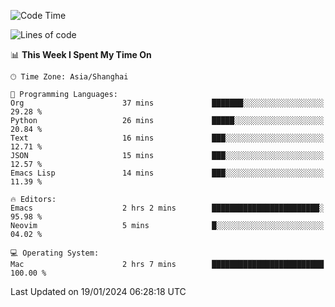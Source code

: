 <!--START_SECTION:waka-->
![Code Time](http://img.shields.io/badge/Code%20Time-1%2C770%20hrs%205%20mins-blue)

![Lines of code](https://img.shields.io/badge/From%20Hello%20World%20I%27ve%20Written-287.3%20thousand%20lines%20of%20code-blue)

📊 **This Week I Spent My Time On** 

```text
🕑︎ Time Zone: Asia/Shanghai

💬 Programming Languages: 
Org                      37 mins             ███████░░░░░░░░░░░░░░░░░░   29.28 % 
Python                   26 mins             █████░░░░░░░░░░░░░░░░░░░░   20.84 % 
Text                     16 mins             ███░░░░░░░░░░░░░░░░░░░░░░   12.71 % 
JSON                     15 mins             ███░░░░░░░░░░░░░░░░░░░░░░   12.57 % 
Emacs Lisp               14 mins             ███░░░░░░░░░░░░░░░░░░░░░░   11.39 % 

🔥 Editors: 
Emacs                    2 hrs 2 mins        ████████████████████████░   95.98 % 
Neovim                   5 mins              █░░░░░░░░░░░░░░░░░░░░░░░░   04.02 % 

💻 Operating System: 
Mac                      2 hrs 7 mins        █████████████████████████   100.00 % 
```


 Last Updated on 19/01/2024 06:28:18 UTC
<!--END_SECTION:waka-->
